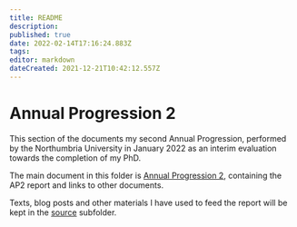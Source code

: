 ```yaml
---
title: README
description: 
published: true
date: 2022-02-14T17:16:24.883Z
tags: 
editor: markdown
dateCreated: 2021-12-21T10:42:12.557Z
---
```


# Annual Progression 2

This section of the documents my second Annual Progression, performed by the Northumbria University in January 2022 as an interim evaluation towards the completion of my PhD.

The main document in this folder is [Annual Progression 2](AP2-report), containing the AP2 report and links to other documents.

Texts, blog posts and other materials I have used to feed the report will be kept in the [source](source) subfolder.